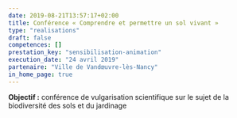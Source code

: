 ```yaml
---
date: 2019-08-21T13:57:17+02:00
title: Conférence « Comprendre et permettre un sol vivant »
type: "realisations"
draft: false
competences: []
prestation_key: "sensibilisation-animation"
execution_date: "24 avril 2019"
partenaire: "Ville de Vandœuvre-lès-Nancy"
in_home_page: true
---
```


**Objectif :** conférence de vulgarisation scientifique sur le sujet de la biodiversité des sols et du jardinage
<!--more-->